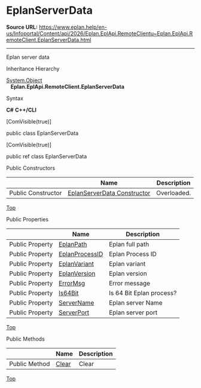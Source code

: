 # EplanServerData

**Source URL:** https://www.eplan.help/en-us/Infoportal/Content/api/2026/Eplan.EplApi.RemoteClientu~Eplan.EplApi.RemoteClient.EplanServerData.html

---

Eplan server data

Inheritance Hierarchy

[System.Object](#)  
   **Eplan.EplApi.RemoteClient.EplanServerData**

Syntax

**C#**
**C++/CLI**


[ComVisible(true)]

public class EplanServerData

[ComVisible(true)]

public ref class EplanServerData

Public Constructors

|  | Name | Description |
| --- | --- | --- |
| Public Constructor | [EplanServerData Constructor](Eplan.EplApi.RemoteClientu~Eplan.EplApi.RemoteClient.EplanServerData~_ctor.html) | Overloaded. |

[Top](#top)

Public Properties

|  | Name | Description |
| --- | --- | --- |
| Public Property | [EplanPath](Eplan.EplApi.RemoteClientu~Eplan.EplApi.RemoteClient.EplanServerData~EplanPath.html) | Eplan full path |
| Public Property | [EplanProcessID](Eplan.EplApi.RemoteClientu~Eplan.EplApi.RemoteClient.EplanServerData~EplanProcessID.html) | Eplan Process ID |
| Public Property | [EplanVariant](Eplan.EplApi.RemoteClientu~Eplan.EplApi.RemoteClient.EplanServerData~EplanVariant.html) | Eplan variant |
| Public Property | [EplanVersion](Eplan.EplApi.RemoteClientu~Eplan.EplApi.RemoteClient.EplanServerData~EplanVersion.html) | Eplan version |
| Public Property | [ErrorMsg](Eplan.EplApi.RemoteClientu~Eplan.EplApi.RemoteClient.EplanServerData~ErrorMsg.html) | Error message |
| Public Property | [Is64Bit](Eplan.EplApi.RemoteClientu~Eplan.EplApi.RemoteClient.EplanServerData~Is64Bit.html) | Is 64 Bit Eplan process? |
| Public Property | [ServerName](Eplan.EplApi.RemoteClientu~Eplan.EplApi.RemoteClient.EplanServerData~ServerName.html) | Eplan server Name |
| Public Property | [ServerPort](Eplan.EplApi.RemoteClientu~Eplan.EplApi.RemoteClient.EplanServerData~ServerPort.html) | Eplan server port |

[Top](#top)

Public Methods

|  | Name | Description |
| --- | --- | --- |
| Public Method | [Clear](Eplan.EplApi.RemoteClientu~Eplan.EplApi.RemoteClient.EplanServerData~Clear.html) | Clear |

[Top](#top)

